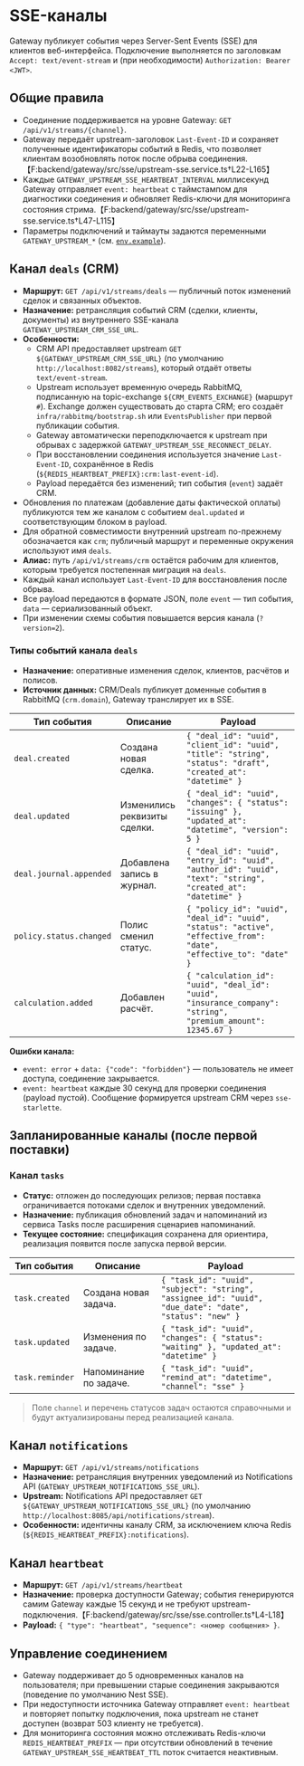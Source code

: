 # SSE-каналы

Gateway публикует события через Server-Sent Events (SSE) для клиентов веб-интерфейса. Подключение выполняется по заголовкам `Accept: text/event-stream` и (при необходимости) `Authorization: Bearer <JWT>`.

## Общие правила
- Соединение поддерживается на уровне Gateway: `GET /api/v1/streams/{channel}`.
- Gateway передаёт upstream-заголовок `Last-Event-ID` и сохраняет полученные идентификаторы событий в Redis, что позволяет клиентам возобновлять поток после обрыва соединения.【F:backend/gateway/src/sse/upstream-sse.service.ts†L22-L165】
- Каждые `GATEWAY_UPSTREAM_SSE_HEARTBEAT_INTERVAL` миллисекунд Gateway отправляет `event: heartbeat` с таймстампом для диагностики соединения и обновляет Redis-ключи для мониторинга состояния стрима.【F:backend/gateway/src/sse/upstream-sse.service.ts†L47-L115】
- Параметры подключений и таймауты задаются переменными `GATEWAY_UPSTREAM_*` (см. [`env.example`](../../env.example)).

## Канал `deals` (CRM)
- **Маршрут:** `GET /api/v1/streams/deals` — публичный поток изменений сделок и связанных объектов.
- **Назначение:** ретрансляция событий CRM (сделки, клиенты, документы) из внутреннего SSE-канала `GATEWAY_UPSTREAM_CRM_SSE_URL`.
- **Особенности:**
  - CRM API предоставляет upstream `GET ${GATEWAY_UPSTREAM_CRM_SSE_URL}` (по умолчанию `http://localhost:8082/streams`), который отдаёт ответы `text/event-stream`.
  - Upstream использует временную очередь RabbitMQ, подписанную на topic-exchange `${CRM_EVENTS_EXCHANGE}` (маршрут `#`). Exchange должен существовать до старта CRM; его создаёт `infra/rabbitmq/bootstrap.sh` или `EventsPublisher` при первой публикации события.
  - Gateway автоматически переподключается к upstream при обрывах с задержкой `GATEWAY_UPSTREAM_SSE_RECONNECT_DELAY`.
  - При восстановлении соединения используется значение `Last-Event-ID`, сохранённое в Redis (`${REDIS_HEARTBEAT_PREFIX}:crm:last-event-id`).
  - Payload передаётся без изменений; тип события (`event`) задаёт CRM.
- Обновления по платежам (добавление даты фактической оплаты) публикуются тем же каналом с событием `deal.updated` и соответствующим блоком в payload.
- Для обратной совместимости внутренний upstream по-прежнему обозначается как `crm`; публичный маршрут и переменные окружения используют имя `deals`.
- **Алиас:** путь `/api/v1/streams/crm` остаётся рабочим для клиентов, которым требуется постепенная миграция на `deals`.
- Каждый канал использует `Last-Event-ID` для восстановления после обрыва.
- Все payload передаются в формате JSON, поле `event` — тип события, `data` — сериализованный объект.
- При изменении схемы события повышается версия канала (`?version=2`).

### Типы событий канала `deals`
- **Назначение:** оперативные изменения сделок, клиентов, расчётов и полисов.
- **Источник данных:** CRM/Deals публикует доменные события в RabbitMQ (`crm.domain`), Gateway транслирует их в SSE.

| Тип события | Описание | Payload |
| --- | --- | --- |
| `deal.created` | Создана новая сделка. | `{ "deal_id": "uuid", "client_id": "uuid", "title": "string", "status": "draft", "created_at": "datetime" }` |
| `deal.updated` | Изменились реквизиты сделки. | `{ "deal_id": "uuid", "changes": { "status": "issuing" }, "updated_at": "datetime", "version": 5 }` |
| `deal.journal.appended` | Добавлена запись в журнал. | `{ "deal_id": "uuid", "entry_id": "uuid", "author_id": "uuid", "text": "string", "created_at": "datetime" }` |
| `policy.status.changed` | Полис сменил статус. | `{ "policy_id": "uuid", "deal_id": "uuid", "status": "active", "effective_from": "date", "effective_to": "date" }` |
| `calculation.added` | Добавлен расчёт. | `{ "calculation_id": "uuid", "deal_id": "uuid", "insurance_company": "string", "premium_amount": 12345.67 }` |

**Ошибки канала:**
- `event: error` + `data: {"code": "forbidden"}` — пользователь не имеет доступа, соединение закрывается.
- `event: heartbeat` каждые 30 секунд для проверки соединения (payload пустой). Сообщение формируется upstream CRM через `sse-starlette`.

## Запланированные каналы (после первой поставки)

### Канал `tasks`
- **Статус:** отложен до последующих релизов; первая поставка ограничивается потоками сделок и внутренних уведомлений.
- **Назначение:** публикация обновлений задач и напоминаний из сервиса Tasks после расширения сценариев напоминаний.
- **Текущее состояние:** спецификация сохранена для ориентира, реализация появится после запуска первой версии.

| Тип события | Описание | Payload |
| --- | --- | --- |
| `task.created` | Создана новая задача. | `{ "task_id": "uuid", "subject": "string", "assignee_id": "uuid", "due_date": "date", "status": "new" }` |
| `task.updated` | Изменения по задаче. | `{ "task_id": "uuid", "changes": { "status": "waiting" }, "updated_at": "datetime" }` |
| `task.reminder` | Напоминание по задаче. | `{ "task_id": "uuid", "remind_at": "datetime", "channel": "sse" }` |

> Поле `channel` и перечень статусов задач остаются справочными и будут актуализированы перед реализацией канала.

## Канал `notifications`
- **Маршрут:** `GET /api/v1/streams/notifications`
- **Назначение:** ретрансляция внутренних уведомлений из Notifications API (`GATEWAY_UPSTREAM_NOTIFICATIONS_SSE_URL`).
- **Upstream:** Notifications API предоставляет `GET ${GATEWAY_UPSTREAM_NOTIFICATIONS_SSE_URL}` (по умолчанию `http://localhost:8085/api/notifications/stream`).
- **Особенности:** идентичны каналу CRM, за исключением ключа Redis (`${REDIS_HEARTBEAT_PREFIX}:notifications`).

## Канал `heartbeat`
- **Маршрут:** `GET /api/v1/streams/heartbeat`
- **Назначение:** проверка доступности Gateway; события генерируются самим Gateway каждые 15 секунд и не требуют upstream-подключения.【F:backend/gateway/src/sse/sse.controller.ts†L4-L18】
- **Payload:** `{ "type": "heartbeat", "sequence": <номер сообщения> }`.

## Управление соединением
- Gateway поддерживает до 5 одновременных каналов на пользователя; при превышении старые соединения закрываются (поведение по умолчанию Nest SSE).
- При недоступности источника Gateway отправляет `event: heartbeat` и повторяет попытку подключения, пока upstream не станет доступен (возврат 503 клиенту не требуется).
- Для мониторинга состояния можно отслеживать Redis-ключи `REDIS_HEARTBEAT_PREFIX` — при отсутствии обновлений в течение `GATEWAY_UPSTREAM_SSE_HEARTBEAT_TTL` поток считается неактивным.
